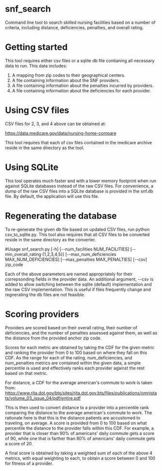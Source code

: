 # snf_search
Command line tool to search skilled nursing facilities based on a number of criteria, including distance, deficiencies, penalties, and overall rating. 

# Getting started
This tool requires either csv files or a sqlite db file contianing all necessary data to run. This data includes: 

1) A mapping from zip codes to their geographical centers. 
2) A file containing information about the SNF providers. 
3) A file containing information about the penalties incurred by providers. 
4) A file containing information about the deficiencies for each provider. 

# Using CSV files

CSV files for 2, 3, and 4 above can be obtained at: 

https://data.medicare.gov/data/nursing-home-compare

This tool requires that each of csv files contained in the medicare archive reside in the same directory as the tool. 

# Using SQLite
This tool operates much faster and with a lower memory footprint when run against SQLite databases instead of the raw CSV files. For convenience, a dump of the raw CSV files into a SQLite database is provided in the snf.db file. By default, the application will use this file. 

# Regenerating the database
To re-generate the given db file based on updated CSV files, run python csv_to_sqlite.py. This tool also requires that all CSV files to be converted reside in the same directory as the converter. 

#Usage
snf_search.py [-h] [--num_facilities NUM_FACILITIES]
                   [--min_overall_rating {1,2,3,4,5}]
                   [--max_num_deficiencies MAX_NUM_DEFICIENCIES]
                   [--max_penalties MAX_PENALTIES] [--csv]
                   zip_code

Each of the above parameters are named appropriately for their correpsonding fields in the provider data. An additional argument, --csv is added to allow switching between the sqlite (default) implementation and the raw CSV implementation. This is useful if files frequently change and regnerating the db files are not feasible. 

# Scoring providers
Providers are scored based on their overall rating, their number of deficiencies, and the number of penalties assessed against them, as well as the distance from the provided anchor zip code. 

Scores for each metric are obtained by taking the CDF for the given metric and ranking the provider from 0 to 100 based on where they fall on this CDF. As the range for each of the rating, num_deficiencies, and num_penalties metrics are contained within the given data, a simple percentile is used and effectively ranks each provider against the rest based on that metric.

For distance, a CDF for the average american's commute to work is taken from:
https://www.rita.dot.gov/bts/sites/rita.dot.gov.bts/files/publications/omnistats/volume_03_issue_04/pdf/entire.pdf

This is then used to convert distance to a provider into a percentile rank comparing the distance to the average american's commute to work. The rationale here is that this is the distance patients are accustomed to traveling, on average. A score is provided from 0 to 100 based on what percentile the distance to the provider falls within this CDF. For example, a provider that is closer than 90% of americans' daily commute gets a score of 90, while one that is farther than 80% of americans' daily commute gets a score of 20. 

A final score is obtained by taking a weighted sum of each of the above 4 metrics, with equal weighting to each, to obtain a score between 0 and 100 for fitness of a provider. 
